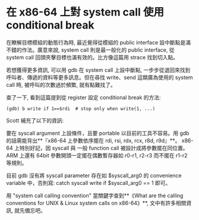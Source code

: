 # 在 x86-64 上對 system call 使用 conditional break

在瞭解目標模組的動態行為時, 最近覺得從模組的 public interface 設中斷點是滿不錯的作法。廣意來說, system call 則是最一般化的 public interface, 從 system call 回頭夾擊目標也滿有效的。比方像這篇用 strace 找到切入點。

若想獲得更多資訊, 可以用 gdb 在 system call 上設中斷點, 一步步從退回來找到呼叫者、傳遞的資料等更多訊息。但在尋找 write、send 這類廣為使用的 system call 時, 被呼叫的次數過於頻繁, 就有點難找了。

查了一下, 看到這篇提到從 register 設定 conditional break 的方法:
```
(gdb) b write if 1==$rdi  # stop only when write(1, ...)
```

Scott 補充了以下的資訊:

要在 syscall argument 上設條件，且要 portable 以目前的工具不容易。用 gdb 的話需能背出**『x86-64 上參數依序擺在 rdi, rsi, rdx, rcx, r8d, r9d』**。 x86-64 上特別好記，因 syscall 與 一般 function call 被設計成將參數擺在同位置。ARM 上還有 64bit 參數開頭一定擺在偶數暫存器如 r0-r1, r2-r3 而不擺在 r1-r2 等規則。

目前 gdb 沒有將 syscall parameter 存在如 $syscall_arg0 的 convenience variable 中，否則寫: catch syscall write if $syscall_arg0 == 1 即可。

用 "system call calling convention" 當關鍵字查到**《What are the calling conventions for UNIX & Linux system calls on x86-64》**, 文中有許多相關資訊, 就先備忘吧。
